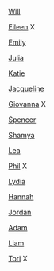 [Will](https://williamsmithdesign.tumblr.com)

[Eileen](https://wordpress.com/view/eileenmdd.home.blog) X

[Emily](https://emilydolphin.home.blog/blog-post-1/?frame-nonce=b3ead0c065)

[Julia](https://thefountainpen776070008.wordpress.com)

[Katie](https://kqblog.myportfolio.com/)

[Jacqueline](https://jkaisernmdd.tumblr.com/)

[Giovanna](https://www.wix.com/website/builder?referral=split%20page&vertical=blog&storyId=9b9e8aae-817d-4c9c-bed9-b3af54e12bb6#!/builder/story/9b9e8aae-817d-4c9c-bed9-b3af54e12bb6:55608f57-3a99-489f-b503-c890d9a53ca7) X

[Spencer](https://nmddblog.tumblr.com/)

[Shamya](https://shamyasdesign.wordpress.com)

[Lea](https://lnaisberg.github.io/leasblog.github.io/)

[Phil](Phillip-gregor.squarespace.com) X

[Lydia](https://lydiaexploringnewmedia.tumblr.com/)

[Hannah](https://hmelillo.tumblr.com)

[Jordan](https://theatoyourq.blog/)

[Adam](https://www.tumblr.com/blog/abronba)

[Liam](https://lryder4.myportfolio.com/new-media-and-design)

[Tori](www.toripante.com) X

